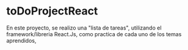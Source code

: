 # toDoProjectReact
En este proyecto, se realizo una "lista de tareas", utilizando el framework/libreria React.Js, como practica de cada uno de los temas aprendidos,
